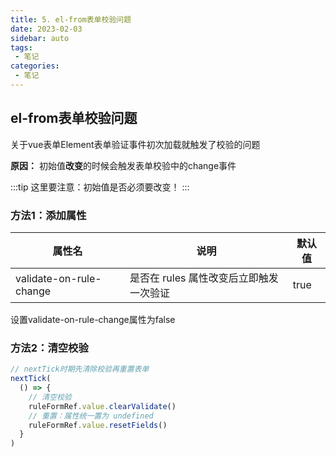 ```yaml
---
title: 5. el-from表单校验问题
date: 2023-02-03
sidebar: auto
tags:
 - 笔记
categories:
 - 笔记
---
```


## el-from表单校验问题
关于vue表单Element表单验证事件初次加载就触发了校验的问题 <br />

**原因：** 初始值**改变**的时候会触发表单校验中的change事件

:::tip
这里要注意：初始值是否必须要改变！
:::

### 方法1：添加属性
|  属性名   | 说明  | 默认值  |
|  ----  | ----  | ----  |
| validate-on-rule-change  | 是否在 rules 属性改变后立即触发一次验证 | true |

设置validate-on-rule-change属性为false

### 方法2：清空校验
```js
// nextTick时期先清除校验再重置表单		
nextTick(		
  () => {		
    // 清空校验
    ruleFormRef.value.clearValidate()		
    // 重置：属性统一置为 undefined		
    ruleFormRef.value.resetFields()		
  }		
)
```
